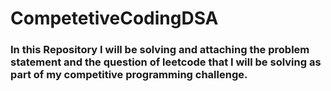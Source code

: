 # CompetetiveCodingDSA

### In this Repository I will be solving and attaching the problem statement and the question of leetcode that I will be solving as part of my competitive programming challenge.